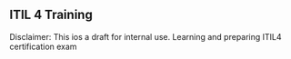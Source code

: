 ## ITIL 4 Training

Disclaimer: This ios a draft for internal use. Learning and preparing ITIL4 certification exam

